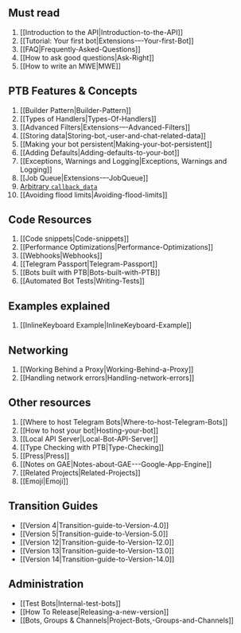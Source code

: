 ## Must read
1. [[Introduction to the API|Introduction-to-the-API]]
2. [[Tutorial: Your first bot|Extensions-–-Your-first-Bot]]
3. [[FAQ|Frequently-Asked-Questions]]
4. [[How to ask good questions|Ask-Right]]
5. [[How to write an MWE|MWE]]

## PTB Features & Concepts
1. [[Builder Pattern|Builder-Pattern]]
2. [[Types of Handlers|Types-Of-Handlers]]
3. [[Advanced Filters|Extensions-–-Advanced-Filters]]
4. [[Storing data|Storing-bot,-user-and-chat-related-data]]
5. [[Making your bot persistent|Making-your-bot-persistent]]
6. [[Adding Defaults|Adding-defaults-to-your-bot]]
7. [[Exceptions, Warnings and Logging|Exceptions, Warnings and Logging]]
8. [[Job Queue|Extensions-–-JobQueue]]
9. [Arbitrary `callback_data`](Arbitrary-callback_data)
10. [[Avoiding flood limits|Avoiding-flood-limits]]

## Code Resources
1. [[Code snippets|Code-snippets]]
2. [[Performance Optimizations|Performance-Optimizations]]
3. [[Webhooks|Webhooks]]
4. [[Telegram Passport|Telegram-Passport]]
5. [[Bots built with PTB|Bots-built-with-PTB]]
6. [[Automated Bot Tests|Writing-Tests]]

## Examples explained
1. [[InlineKeyboard Example|InlineKeyboard-Example]]

## Networking
1. [[Working Behind a Proxy|Working-Behind-a-Proxy]]
2. [[Handling network errors|Handling-network-errors]]

## Other resources
1. [[Where to host Telegram Bots|Where-to-host-Telegram-Bots]]
2. [[How to host your bot|Hosting-your-bot]]
3. [[Local API Server|Local-Bot-API-Server]]
4. [[Type Checking with PTB|Type-Checking]]
5. [[Press|Press]]
6. [[Notes on GAE|Notes-about-GAE---Google-App-Engine]]
7. [[Related Projects|Related-Projects]]
8. [[Emoji|Emoji]]

## Transition Guides
- [[Version 4|Transition-guide-to-Version-4.0]]
- [[Version 5|Transition-guide-to-Version-5.0]]
- [[Version 12|Transition-guide-to-Version-12.0]]
- [[Version 13|Transition-guide-to-Version-13.0]]
- [[Version 14|Transition-guide-to-Version-14.0]]

## Administration
- [[Test Bots|Internal-test-bots]]
- [[How To Release|Releasing-a-new-version]]
- [[Bots, Groups & Channels|Project-Bots,-Groups-and-Channels]]
